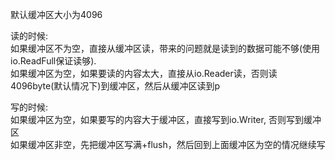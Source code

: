 默认缓冲区大小为4096

读的时候:  
如果缓冲区不为空，直接从缓冲区读，带来的问题就是读到的数据可能不够(使用io.ReadFull保证读够).   
如果缓冲区为空，如果要读的内容太大，直接从io.Reader读，否则读4096byte(默认情况下)到缓冲区，然后从缓冲区读到p  

写的时候:  
如果缓冲区为空，如果要写的内容大于缓冲区，直接写到io.Writer, 否则写到缓冲区  
如果缓冲区非空，先把缓冲区写满+flush，然后回到上面缓冲区为空的情况继续写  
